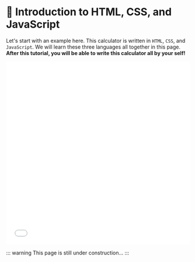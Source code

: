 # 🚀 Introduction to HTML, CSS, and JavaScript

Let's start with an example here. This calculator is written in `HTML`, `CSS`, and `JavaScript`. We will learn these three languages all together in this page. **After this tutorial, you will be able to write this calculator all by your self!**

<iframe 
  src="../calculator.html"
  width="100%" 
  height="500" 
  frameborder="0"
  scrolling="no"
>
</iframe>

::: warning
This page is still under construction...
:::